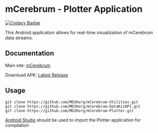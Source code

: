 # mCerebrum - Plotter Application
[![Codacy Badge](https://api.codacy.com/project/badge/grade/f895da40b8ba443cba493e81b91a3b7b)](https://www.codacy.com/app/twhnat/mCerebrum-Plotter)

This Android application allows for real-time visualization of mCerebrum data streams.

## Documentation
Main site: [mCerebrum](http://md2korg.github.io/mCerebrum/)

Download APK: [Latest Release](https://github.com/MD2Korg/mCerebrum-Plotter/releases/latest)

## Usage
```
git clone https://github.com/MD2Korg/mCerebrum-Utilities.git
git clone https://github.com/MD2Korg/mCerebrum-DataKitAPI.git
git clone https://github.com/MD2Korg/mCerebrum-Plotter.git
```

[Android Studio](http://developer.android.com/tools/studio/index.html) should be used to import the Plotter application for compilation
